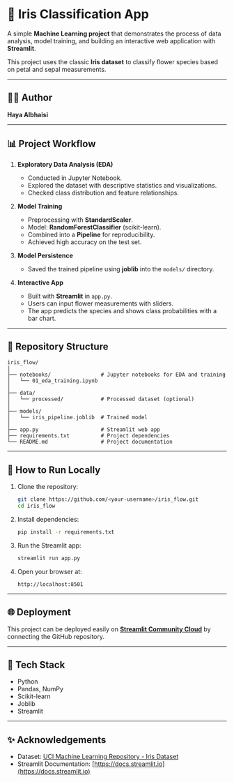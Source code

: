 # 🌸 Iris Classification App

A simple **Machine Learning project** that demonstrates the process of data analysis, model training, and building an interactive web application with **Streamlit**.  

This project uses the classic **Iris dataset** to classify flower species based on petal and sepal measurements.  

---

## 👩‍💻 Author
**Haya Albhaisi**

---

## 📊 Project Workflow
1. **Exploratory Data Analysis (EDA)**  
   - Conducted in Jupyter Notebook.  
   - Explored the dataset with descriptive statistics and visualizations.  
   - Checked class distribution and feature relationships.  

2. **Model Training**  
   - Preprocessing with **StandardScaler**.  
   - Model: **RandomForestClassifier** (scikit-learn).  
   - Combined into a **Pipeline** for reproducibility.  
   - Achieved high accuracy on the test set.  

3. **Model Persistence**  
   - Saved the trained pipeline using **joblib** into the `models/` directory.  

4. **Interactive App**  
   - Built with **Streamlit** in `app.py`.  
   - Users can input flower measurements with sliders.  
   - The app predicts the species and shows class probabilities with a bar chart.  

---

## 📂 Repository Structure
```
iris_flow/
│
├── notebooks/                # Jupyter notebooks for EDA and training
│   └── 01_eda_training.ipynb
│
├── data/
│   └── processed/            # Processed dataset (optional)
│
├── models/
│   └── iris_pipeline.joblib  # Trained model
│
├── app.py                    # Streamlit web app
├── requirements.txt          # Project dependencies
└── README.md                 # Project documentation
```

---

## 🚀 How to Run Locally
1. Clone the repository:
   ```bash
   git clone https://github.com/<your-username>/iris_flow.git
   cd iris_flow
   ```

2. Install dependencies:
   ```bash
   pip install -r requirements.txt
   ```

3. Run the Streamlit app:
   ```bash
   streamlit run app.py
   ```

4. Open your browser at:
   ```
   http://localhost:8501
   ```

---


## 🌐 Deployment
This project can be deployed easily on **[Streamlit Community Cloud](https://streamlit.io/cloud)** by connecting the GitHub repository.

---

## 📌 Tech Stack
- Python  
- Pandas, NumPy  
- Scikit-learn  
- Joblib  
- Streamlit  

---

## ✨ Acknowledgements
- Dataset: [UCI Machine Learning Repository - Iris Dataset](https://archive.ics.uci.edu/ml/datasets/iris)  
- Streamlit Documentation: [https://docs.streamlit.io](https://docs.streamlit.io)

